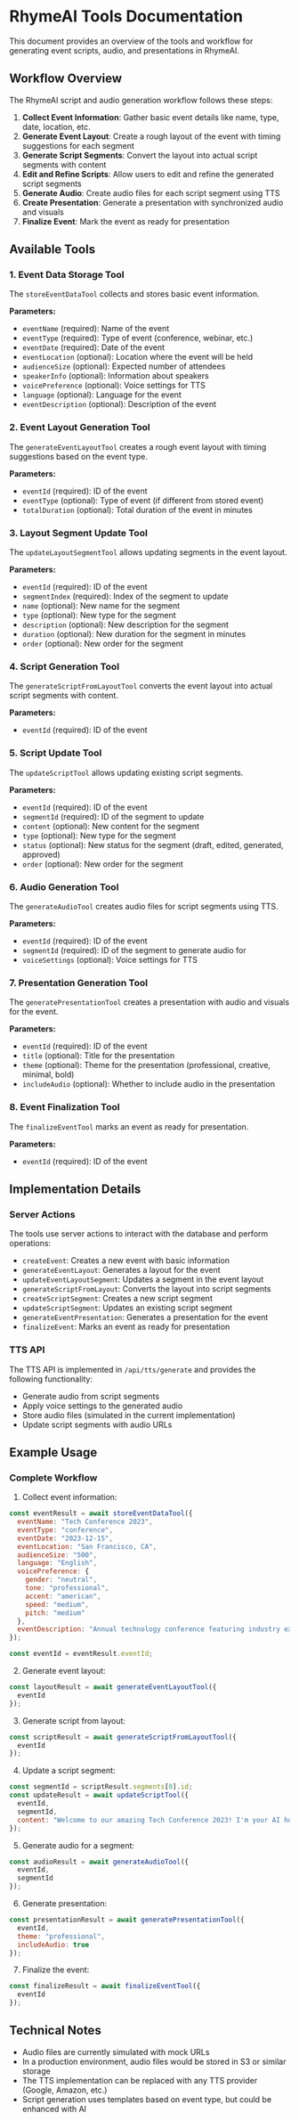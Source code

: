 # RhymeAI Tools Documentation

This document provides an overview of the tools and workflow for generating event scripts, audio, and presentations in RhymeAI.

## Workflow Overview

The RhymeAI script and audio generation workflow follows these steps:

1. **Collect Event Information**: Gather basic event details like name, type, date, location, etc.
2. **Generate Event Layout**: Create a rough layout of the event with timing suggestions for each segment
3. **Generate Script Segments**: Convert the layout into actual script segments with content
4. **Edit and Refine Scripts**: Allow users to edit and refine the generated script segments
5. **Generate Audio**: Create audio files for each script segment using TTS
6. **Create Presentation**: Generate a presentation with synchronized audio and visuals
7. **Finalize Event**: Mark the event as ready for presentation

## Available Tools

### 1. Event Data Storage Tool

The `storeEventDataTool` collects and stores basic event information.

**Parameters:**
- `eventName` (required): Name of the event
- `eventType` (required): Type of event (conference, webinar, etc.)
- `eventDate` (required): Date of the event
- `eventLocation` (optional): Location where the event will be held
- `audienceSize` (optional): Expected number of attendees
- `speakerInfo` (optional): Information about speakers
- `voicePreference` (optional): Voice settings for TTS
- `language` (optional): Language for the event
- `eventDescription` (optional): Description of the event

### 2. Event Layout Generation Tool

The `generateEventLayoutTool` creates a rough event layout with timing suggestions based on the event type.

**Parameters:**
- `eventId` (required): ID of the event
- `eventType` (optional): Type of event (if different from stored event)
- `totalDuration` (optional): Total duration of the event in minutes

### 3. Layout Segment Update Tool

The `updateLayoutSegmentTool` allows updating segments in the event layout.

**Parameters:**
- `eventId` (required): ID of the event
- `segmentIndex` (required): Index of the segment to update
- `name` (optional): New name for the segment
- `type` (optional): New type for the segment
- `description` (optional): New description for the segment
- `duration` (optional): New duration for the segment in minutes
- `order` (optional): New order for the segment

### 4. Script Generation Tool

The `generateScriptFromLayoutTool` converts the event layout into actual script segments with content.

**Parameters:**
- `eventId` (required): ID of the event

### 5. Script Update Tool

The `updateScriptTool` allows updating existing script segments.

**Parameters:**
- `eventId` (required): ID of the event
- `segmentId` (required): ID of the segment to update
- `content` (optional): New content for the segment
- `type` (optional): New type for the segment
- `status` (optional): New status for the segment (draft, edited, generated, approved)
- `order` (optional): New order for the segment

### 6. Audio Generation Tool

The `generateAudioTool` creates audio files for script segments using TTS.

**Parameters:**
- `eventId` (required): ID of the event
- `segmentId` (required): ID of the segment to generate audio for
- `voiceSettings` (optional): Voice settings for TTS

### 7. Presentation Generation Tool

The `generatePresentationTool` creates a presentation with audio and visuals for the event.

**Parameters:**
- `eventId` (required): ID of the event
- `title` (optional): Title for the presentation
- `theme` (optional): Theme for the presentation (professional, creative, minimal, bold)
- `includeAudio` (optional): Whether to include audio in the presentation

### 8. Event Finalization Tool

The `finalizeEventTool` marks an event as ready for presentation.

**Parameters:**
- `eventId` (required): ID of the event

## Implementation Details

### Server Actions

The tools use server actions to interact with the database and perform operations:

- `createEvent`: Creates a new event with basic information
- `generateEventLayout`: Generates a layout for the event
- `updateEventLayoutSegment`: Updates a segment in the event layout
- `generateScriptFromLayout`: Converts the layout into script segments
- `createScriptSegment`: Creates a new script segment
- `updateScriptSegment`: Updates an existing script segment
- `generateEventPresentation`: Generates a presentation for the event
- `finalizeEvent`: Marks an event as ready for presentation

### TTS API

The TTS API is implemented in `/api/tts/generate` and provides the following functionality:

- Generate audio from script segments
- Apply voice settings to the generated audio
- Store audio files (simulated in the current implementation)
- Update script segments with audio URLs

## Example Usage

### Complete Workflow

1. Collect event information:
```javascript
const eventResult = await storeEventDataTool({
  eventName: "Tech Conference 2023",
  eventType: "conference",
  eventDate: "2023-12-15",
  eventLocation: "San Francisco, CA",
  audienceSize: "500",
  language: "English",
  voicePreference: {
    gender: "neutral",
    tone: "professional",
    accent: "american",
    speed: "medium",
    pitch: "medium"
  },
  eventDescription: "Annual technology conference featuring industry experts"
});

const eventId = eventResult.eventId;
```

2. Generate event layout:
```javascript
const layoutResult = await generateEventLayoutTool({
  eventId
});
```

3. Generate script from layout:
```javascript
const scriptResult = await generateScriptFromLayoutTool({
  eventId
});
```

4. Update a script segment:
```javascript
const segmentId = scriptResult.segments[0].id;
const updateResult = await updateScriptTool({
  eventId,
  segmentId,
  content: "Welcome to our amazing Tech Conference 2023! I'm your AI host for today."
});
```

5. Generate audio for a segment:
```javascript
const audioResult = await generateAudioTool({
  eventId,
  segmentId
});
```

6. Generate presentation:
```javascript
const presentationResult = await generatePresentationTool({
  eventId,
  theme: "professional",
  includeAudio: true
});
```

7. Finalize the event:
```javascript
const finalizeResult = await finalizeEventTool({
  eventId
});
```

## Technical Notes

- Audio files are currently simulated with mock URLs
- In a production environment, audio files would be stored in S3 or similar storage
- The TTS implementation can be replaced with any TTS provider (Google, Amazon, etc.)
- Script generation uses templates based on event type, but could be enhanced with AI
